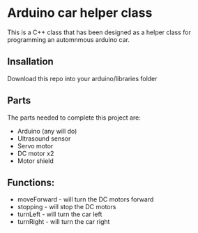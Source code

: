 # Arduino car helper class
This is a C++ class that has been designed as a helper class for programming an automnmous arduino car. 

## Insallation

Download this repo into your arduino/libraries folder

## Parts

The parts needed to complete this project are:
  - Arduino (any will do)
  - Ultrasound sensor
  - Servo motor
  - DC motor x2
  - Motor shield
  

## Functions:

  - moveForward - will turn the DC motors forward
  - stopping - will stop the DC motors
  - turnLeft - will turn the car left
  - turnRight - will turn the car right
